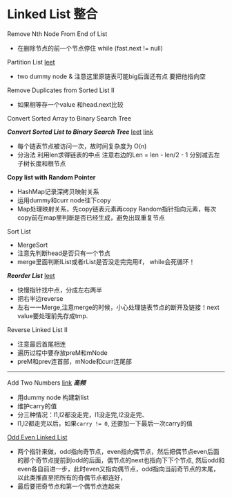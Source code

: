 # Linked List 整合

Remove Nth Node From End of List
* 在删除节点的前一个节点停住 while (fast.next != null)

Partition List [leet](https://leetcode.com/problems/partition-list/)
* two dummy node & 注意这里原链表可能big后面还有点 要把他指向空

Remove Duplicates from Sorted List II
* 如果相等存一个value 和head.next比较

Convert Sorted Array to Binary Search Tree

***Convert Sorted List to Binary Search Tree***
[leet](https://leetcode.com/problems/convert-sorted-list-to-binary-search-tree/) [link](https://gretchency.gitbooks.io/leetcode/content/convert_sorted_list_to_balanced_bst.html)
* 每个链表节点被访问一次，故时间复杂度为 O(n)
* 分治法 利用len求得链表的中点 注意右边的Len = len - len/2 - 1 分别减去左子树长度和根节点

**Copy list with Random Pointer**
* HashMap记录深拷贝映射关系
* 运用dummy和curr node往下copy
* Map处理映射关系，先copy链表元素再copy Random指针指向元素，每次copy前在map里判断是否已经生成，避免出现重复节点

Sort List
* MergeSort
* 注意先判断head是否只有一个节点
* merge里面判断lList或者rList是否没走完完用if， while会死循环！

***Reorder List*** [leet](https://leetcode.com/problems/reorder-list/)
* 快慢指针找中点，分成左右两半
* 把右半边reverse
* 左右一一Merge,注意merge的时候，小心处理链表节点的断开及链接！next value要处理前先存成tmp.

Reverse Linked List II
* 注意最后首尾相连
* 遍历过程中要存放preM和mNode
* preM和prev连首部，mNode和curr连尾部

---
Add Two Numbers [link](https://gretchency.gitbooks.io/leetcode/content/add_two_numbers.html) ***高频***
* 用dummy node 构建新list
* 维护carry的值
* 分三种情况：l1,l2都没走完，l1没走完,l2没走完、
* l1,l2都走完以后，如果```carry != 0```, 还要加一下最后一次carry的值

[Odd Even Linked List](https://gretchency.gitbooks.io/leetcode/content/odd_even_linked_list.html)
* 两个指针来做，odd指向奇节点，even指向偶节点，然后把偶节点even后面的那个奇节点提前到odd的后面，偶节点的next也指向下下个节点, 然后odd和even各自前进一步，此时even又指向偶节点，odd指向当前奇节点的末尾，以此类推直至把所有的奇偶节点都连好，
* 最后要把奇节点和第一个偶节点连起来